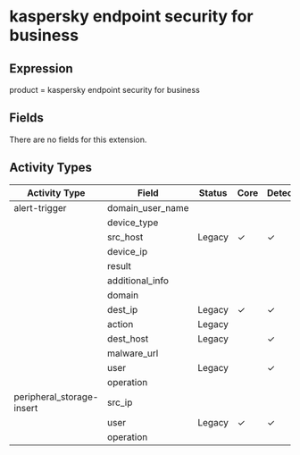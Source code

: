 kaspersky endpoint security for business
========================================

Expression
----------

product = kaspersky endpoint security for business

Fields
------

There are no fields for this extension.

Activity Types
--------------

| Activity Type             | Field            | Status | Core     | Detection | Informational |
| ------------------------- | ---------------- | ------ | -------- | --------- | ------------- |
| alert-trigger             | domain_user_name |        |          |           |               |
|                           | device_type      |        |          |           |               |
|                           | src_host         | Legacy | &#10003; | &#10003;  |               |
|                           | device_ip        |        |          |           |               |
|                           | result           |        |          |           |               |
|                           | additional_info  |        |          |           |               |
|                           | domain           |        |          |           |               |
|                           | dest_ip          | Legacy | &#10003; | &#10003;  |               |
|                           | action           | Legacy |          |           | &#10003;      |
|                           | dest_host        | Legacy |          | &#10003;  |               |
|                           | malware_url      |        |          |           |               |
|                           | user             | Legacy |          | &#10003;  |               |
|                           | operation        |        |          |           |               |
| peripheral_storage-insert | src_ip           |        |          |           |               |
|                           | user             | Legacy | &#10003; | &#10003;  |               |
|                           | operation        |        |          |           |               |


